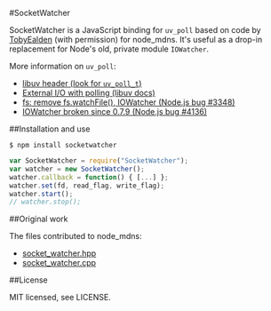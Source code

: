 #SocketWatcher

SocketWatcher is a JavaScript binding for `uv_poll` based on code by [TobyEalden](https://github.com/TobyEalden) (with permission) for node_mdns. It's useful as a drop-in replacement for Node's old, private module `IOWatcher`.

More information on `uv_poll`:

- [libuv header (look for `uv_poll_t`)](https://github.com/joyent/libuv/blob/master/include/uv.h)
- [External I/O with polling (libuv docs)](http://nikhilm.github.io/uvbook/utilities.html#external-i-o-with-polling)
- [fs: remove fs.watchFile(), IOWatcher (Node.js bug #3348)](https://github.com/joyent/node/issues/3348)
- [IOWatcher broken since 0.7.9 (Node.js bug #4136)](https://github.com/joyent/node/issues/4136)

##Installation and use

```$ npm install socketwatcher```

```javascript
var SocketWatcher = require("SocketWatcher");
var watcher = new SocketWatcher();
watcher.callback = function() { [...] };
watcher.set(fd, read_flag, write_flag);
watcher.start();
// watcher.stop();
```

##Original work

The files contributed to node_mdns:

- [socket_watcher.hpp](https://github.com/agnat/node_mdns/blob/6dbd4619c2fe47a17cbc5d236a8e057eb08a1b41/src/socket_watcher.hpp)
- [socket_watcher.cpp](https://github.com/agnat/node_mdns/blob/6dbd4619c2fe47a17cbc5d236a8e057eb08a1b41/src/socket_watcher.cpp)

##License

MIT licensed, see LICENSE.
